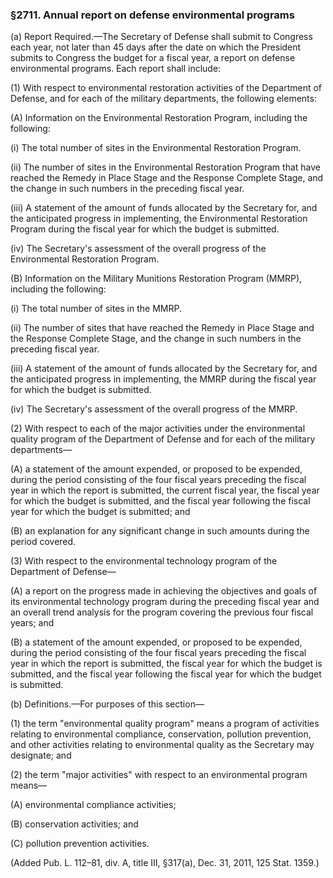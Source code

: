 ### §2711. Annual report on defense environmental programs ###

(a) Report Required.—The Secretary of Defense shall submit to Congress each year, not later than 45 days after the date on which the President submits to Congress the budget for a fiscal year, a report on defense environmental programs. Each report shall include:

(1) With respect to environmental restoration activities of the Department of Defense, and for each of the military departments, the following elements:

(A) Information on the Environmental Restoration Program, including the following:

(i) The total number of sites in the Environmental Restoration Program.

(ii) The number of sites in the Environmental Restoration Program that have reached the Remedy in Place Stage and the Response Complete Stage, and the change in such numbers in the preceding fiscal year.

(iii) A statement of the amount of funds allocated by the Secretary for, and the anticipated progress in implementing, the Environmental Restoration Program during the fiscal year for which the budget is submitted.

(iv) The Secretary's assessment of the overall progress of the Environmental Restoration Program.

(B) Information on the Military Munitions Restoration Program (MMRP), including the following:

(i) The total number of sites in the MMRP.

(ii) The number of sites that have reached the Remedy in Place Stage and the Response Complete Stage, and the change in such numbers in the preceding fiscal year.

(iii) A statement of the amount of funds allocated by the Secretary for, and the anticipated progress in implementing, the MMRP during the fiscal year for which the budget is submitted.

(iv) The Secretary's assessment of the overall progress of the MMRP.

(2) With respect to each of the major activities under the environmental quality program of the Department of Defense and for each of the military departments—

(A) a statement of the amount expended, or proposed to be expended, during the period consisting of the four fiscal years preceding the fiscal year in which the report is submitted, the current fiscal year, the fiscal year for which the budget is submitted, and the fiscal year following the fiscal year for which the budget is submitted; and

(B) an explanation for any significant change in such amounts during the period covered.

(3) With respect to the environmental technology program of the Department of Defense—

(A) a report on the progress made in achieving the objectives and goals of its environmental technology program during the preceding fiscal year and an overall trend analysis for the program covering the previous four fiscal years; and

(B) a statement of the amount expended, or proposed to be expended, during the period consisting of the four fiscal years preceding the fiscal year in which the report is submitted, the fiscal year for which the budget is submitted, and the fiscal year following the fiscal year for which the budget is submitted.

(b) Definitions.—For purposes of this section—

(1) the term "environmental quality program" means a program of activities relating to environmental compliance, conservation, pollution prevention, and other activities relating to environmental quality as the Secretary may designate; and

(2) the term "major activities" with respect to an environmental program means—

(A) environmental compliance activities;

(B) conservation activities; and

(C) pollution prevention activities.

(Added Pub. L. 112–81, div. A, title III, §317(a), Dec. 31, 2011, 125 Stat. 1359.)
